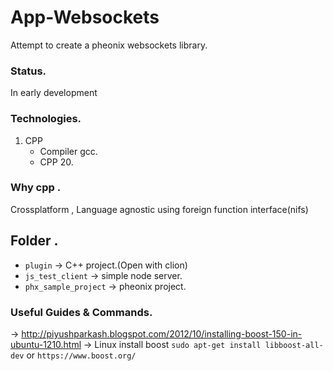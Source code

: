 # App-Websockets
Attempt to create a pheonix websockets library.

### Status.
In early development

### Technologies.
1. CPP 
    * Compiler gcc.
    * CPP 20.

### Why cpp .
Crossplatform , Language agnostic using foreign function interface(nifs) 

## Folder .
* `plugin` -> C++ project.(Open with clion)
* `js_test_client` -> simple node server. 
* `phx_sample_project` -> pheonix project.


### Useful Guides & Commands.

-> http://piyushparkash.blogspot.com/2012/10/installing-boost-150-in-ubuntu-1210.html
-> Linux install boost `sudo apt-get install libboost-all-dev` or `https://www.boost.org/`

